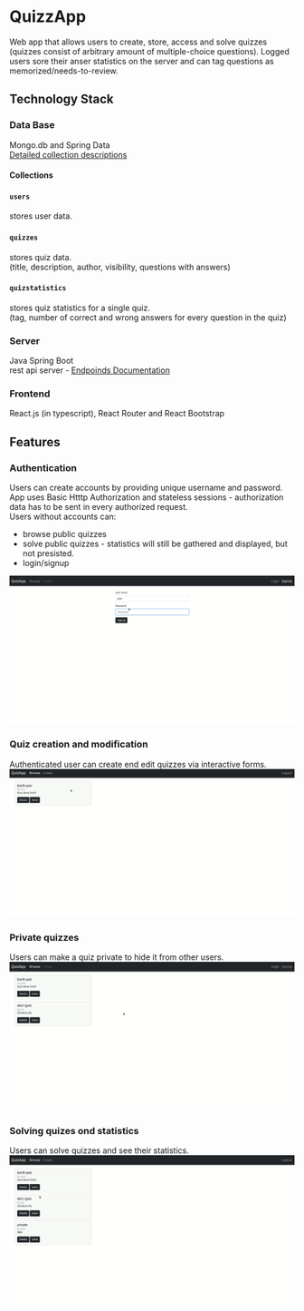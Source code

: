 # QuizzApp
Web app that allows users to create, store, access and solve quizzes (quizzes consist of arbitrary amount of multiple-choice questions). Logged users sore their anser statistics on the server and can tag questions as memorized/needs-to-review.

## Technology Stack

### Data Base
Mongo.db and Spring Data <br>
[Detailed collection descriptions](/backend/COLLECTIONS.md)

#### Collections 

#### `users`
stores user data.

#### `quizzes`
stores quiz data. <br>
(title, description, author, visibility, questions with answers)

#### `quizstatistics`
stores quiz statistics for a single quiz. <br> 
(tag, number of correct and wrong answers for every question in the quiz)

### Server
Java Spring Boot <br>
rest api server - [Endpoinds Documentation](/backend/ENDPOINTS.md)

### Frontend
React.js (in typescript), React Router and React Bootstrap <br>

## Features
### Authentication
Users can create accounts by providing unique username and password. <br>
App uses Basic Htttp Authorization  and stateless sessions - authorization data has to be sent in every authorized request.
<br> Users without accounts can:
 * browse public quizzes
 * solve public quizzes - statistics will still be gathered and displayed, but not presisted.
 * login/signup

![image](readmeResources/quiz_login.gif)

### Quiz creation and modification
Authenticated user can create end edit quizzes via interactive forms.
![image](readmeResources/quiz_create_and_edit.gif)

### Private quizzes
Users can make a quiz private to hide it from other users.
![image](readmeResources/quiz_private.gif)

### Solving quizes ond statistics
Users can solve quizzes and see their statistics.
![image](readmeResources/quiz_solve_and_statistics.gif)



